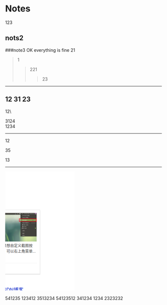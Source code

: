 # Notes
123
## nots2
###note3
OK everything is fine
21
>1
>>221
>>>23

***
12
31
23
---
12\


3124  
1234
***
12

35

13
***
![exdampasdfasdfle](/assets/Review.png)


541235
123412
3513234
54123512
341234
1234
2323232
